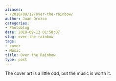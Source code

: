 ```yaml
---
aliases:
- /2010/09/12/over-the-rainbow/
author: Juan Orozco
categories:
- Photoblog
date: 2010-09-13 01:58:07
slug: over-the-rainbow
tags:
- cover
- Music
title: Over the Rainbow
type: post
---
```


The cover art is a little odd, but the music is worth it.

[<img src="http://juanthedesigner.files.wordpress.com/2010/09/p_480_320_a5435de3-033d-4ef9-b954-6d0a694b66f7.jpeg?w=580" alt="" class="alignnone size-full" data-recalc-dims="1" />][1]

[1]: http://juanthedesigner.files.wordpress.com/2010/09/p_480_320_a5435de3-033d-4ef9-b954-6d0a694b66f7.jpeg?w=580